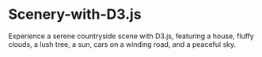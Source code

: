 # Scenery-with-D3.js
Experience a serene countryside scene with D3.js, featuring a house, fluffy clouds, a lush tree, a sun, cars on a winding road, and a peaceful sky.
